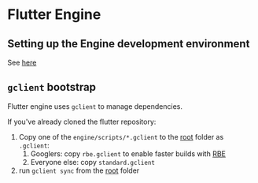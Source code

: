 # Flutter Engine

## Setting up the Engine development environment

See [here](https://github.com/flutter/flutter/blob/master/docs/engine/contributing/Setting-up-the-Engine-development-environment.md#getting-the-source)

## `gclient` bootstrap

Flutter engine uses `gclient` to manage dependencies.

If you've already cloned the flutter repository:

1. Copy one of the `engine/scripts/*.gclient` to the [root](../) folder as `.gclient`:
    1. Googlers: copy `rbe.gclient` to enable faster builds with [RBE](https://github.com/flutter/flutter/blob/master/docs/engine/rbe/rbe.md)
    2. Everyone else: copy `standard.gclient`
2. run `gclient sync` from the [root](../) folder

